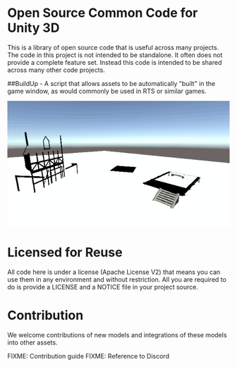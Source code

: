 # Open Source Common Code for Unity 3D

This is a library of open source code that is useful across many projects. The code 
in this project is not intended to be standalone. It often does not provide a complete 
feature set. Instead this code is intended to be shared across many other code projects.

##BuildUp - A script that allows assets to be automatically "built" in the game window,
as would commonly be used in RTS or similar games.

![Three buildings being built up](./images/BuildUpDemo.gif)

# Licensed for Reuse

All code here is under a license (Apache License V2) that means you can use them in any 
environment and without restriction. All you are required to do is provide a LICENSE 
and a NOTICE file in your project source.

# Contribution

We welcome contributions of new models and integrations of these models into other assets.

FIXME: Contribution guide
FIXME: Reference to Discord

